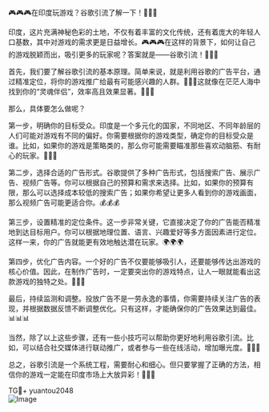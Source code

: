🎮🎮🎮在印度玩游戏？谷歌引流了解一下！🚀🚀🚀

印度，这片充满神秘色彩的土地，不仅有着丰富的文化传统，还有着庞大的年轻人口基数，其中对游戏的需求更是日益增长。🎮🎮🎮在这样的背景下，如何让自己的游戏脱颖而出，吸引更多的玩家呢？答案就是——谷歌引流！🎯🎯🎯

首先，我们要了解谷歌引流的基本原理。简单来说，就是利用谷歌的广告平台，通过精准定位，将你的游戏推广给最有可能感兴趣的人群。🎯🎯🎯这就像在茫茫人海中找到你的“灵魂伴侣”，效率高且效果显著。🎯🎯🎯

那么，具体要怎么做呢？

第一步，明确你的目标受众。印度是一个多元化的国家，不同地区、不同年龄层的人们可能对游戏有不同的偏好。你需要根据你的游戏类型，确定你的目标受众是谁。比如，如果你的游戏是策略类的，那么你可能需要瞄准那些喜欢动脑筋、有耐心的玩家。🧐🧐🧐

第二步，选择合适的广告形式。谷歌提供了多种广告形式，包括搜索广告、展示广告、视频广告等。你可以根据自己的预算和需求来选择。比如，如果你的预算有限，那么可以选择成本较低的搜索广告；如果你希望让更多人看到你的游戏画面，那么视频广告可能更适合你。💰💰💰

第三步，设置精准的定位条件。这一步非常关键，它直接决定了你的广告能否精准地到达目标用户。你可以根据地理位置、语言、兴趣爱好等多方面因素进行定位。这样一来，你的广告就能更有效地触达潜在玩家。🌍🌍🌍

第四步，优化广告内容。一个好的广告不仅要能够吸引人，还要能够传达出游戏的核心价值。因此，在制作广告时，一定要突出你的游戏特点，让人一眼就能看出这款游戏的独特之处。🌟🌟🌟

最后，持续监测和调整。投放广告不是一劳永逸的事情，你需要持续关注广告的表现，并根据数据反馈不断调整优化。只有这样，才能确保你的广告效果达到最佳。📊📊📊

当然，除了以上这些步骤，还有一些小技巧可以帮助你更好地利用谷歌引流。比如，可以结合社交媒体进行联动推广，或者参与一些在线活动，增加曝光度。🤝🤝🤝

总之，谷歌引流是一个系统工程，需要耐心和细心。但只要掌握了正确的方法，相信你的游戏一定能在印度市场上大放异彩！🎉🎉🎉

TG💪+ yuantou2048  
![Image](https://github.com/user-attachments/assets/cf57a8bb-a08e-43c1-ad82-039f33c64200)